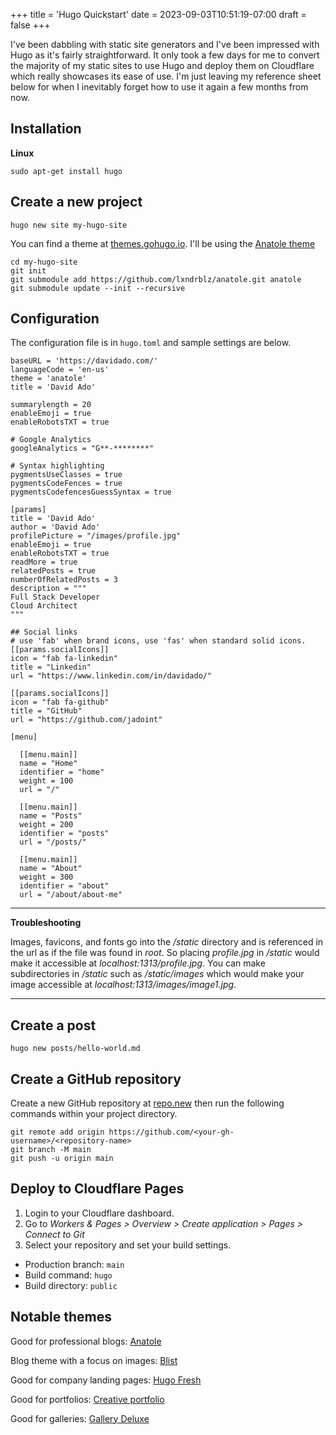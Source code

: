 +++
title = 'Hugo Quickstart'
date = 2023-09-03T10:51:19-07:00
draft = false
+++

I've been dabbling with static site generators and I've been impressed with Hugo as it's fairly straightforward. It only took a few days for me to convert the majority of my static sites to use Hugo and deploy them on Cloudflare which really showcases its ease of use. I'm just leaving my reference sheet below for when I inevitably forget how to use it again a few months from now.

## Installation

**Linux**

```
sudo apt-get install hugo
```

## Create a new project

`hugo new site my-hugo-site`

You can find a theme at [themes.gohugo.io](https://themes.gohugo.io/). I'll be using the [Anatole theme](https://themes.gohugo.io/themes/anatole/)

```
cd my-hugo-site
git init
git submodule add https://github.com/lxndrblz/anatole.git anatole
git submodule update --init --recursive
```

## Configuration

The configuration file is in `hugo.toml` and sample settings are below.

```
baseURL = 'https://davidado.com/'
languageCode = 'en-us'
theme = 'anatole'
title = 'David Ado'

summarylength = 20
enableEmoji = true
enableRobotsTXT = true

# Google Analytics
googleAnalytics = "G**-********"

# Syntax highlighting
pygmentsUseClasses = true   
pygmentsCodeFences = true
pygmentsCodefencesGuessSyntax = true

[params]
title = 'David Ado'
author = 'David Ado'
profilePicture = "/images/profile.jpg"
enableEmoji = true
enableRobotsTXT = true
readMore = true
relatedPosts = true
numberOfRelatedPosts = 3
description = """
Full Stack Developer
Cloud Architect
"""

## Social links
# use 'fab' when brand icons, use 'fas' when standard solid icons.
[[params.socialIcons]]
icon = "fab fa-linkedin"
title = "Linkedin"
url = "https://www.linkedin.com/in/davidado/"

[[params.socialIcons]]
icon = "fab fa-github"
title = "GitHub"
url = "https://github.com/jadoint"

[menu]

  [[menu.main]]
  name = "Home"
  identifier = "home"
  weight = 100
  url = "/"

  [[menu.main]]
  name = "Posts"
  weight = 200
  identifier = "posts"
  url = "/posts/"

  [[menu.main]]
  name = "About"
  weight = 300
  identifier = "about"
  url = "/about/about-me"
```

---

**Troubleshooting**

Images, favicons, and fonts go into the */static* directory and is referenced in the url as if the file was found in *root*. So placing *profile.jpg* in */static* would make it accessible at *localhost:1313/profile.jpg*. You can make subdirectories in */static* such as */static/images* which would make your image accessible at *localhost:1313/images/image1.jpg*.

---

## Create a post

`hugo new posts/hello-world.md`

## Create a GitHub repository

Create a new GitHub repository at [repo.new](https://repo.new/) then run the following commands within your project directory.

```
git remote add origin https://github.com/<your-gh-username>/<repository-name>
git branch -M main
git push -u origin main
```

## Deploy to Cloudflare Pages

1. Login to your Cloudflare dashboard.
2. Go to *Workers & Pages > Overview > Create application > Pages > Connect to Git*
3. Select your repository and set your build settings.
- Production branch: `main`
- Build command: `hugo`
- Build directory: `public`

## Notable themes

Good for professional blogs: [Anatole](https://themes.gohugo.io/themes/anatole/)

Blog theme with a focus on images: [Blist](https://themes.gohugo.io/themes/blist-hugo-theme/)

Good for company landing pages: [Hugo Fresh](https://themes.gohugo.io/themes/hugo-fresh/)

Good for portfolios: [Creative portfolio](https://themes.gohugo.io/themes/hugo-creative-portfolio-theme/)

Good for galleries: [Gallery Deluxe](https://themes.gohugo.io/themes/gallerydeluxe/)
